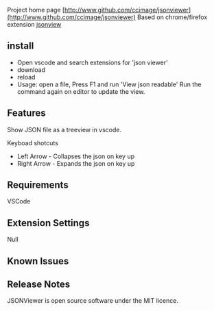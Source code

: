 Project home page [http://www.github.com/ccimage/jsonviewer](http://www.github.com/ccimage/jsonviewer)
Based on chrome/firefox extension [jsonview](https://github.com/bhollis/jsonview)

## install
- Open vscode and search extensions for 'json viewer'  
- download
- reload
- Usage:  open a file,  Press F1 and run 'View json readable'
  Run the command again on editor to update the view.
## Features

Show JSON file as a treeview in vscode. 

Keyboad shotcuts

* Left Arrow - Collapses the json on key up
* Right Arrow - Expands the json on key up

## Requirements

VSCode

## Extension Settings

Null

## Known Issues



## Release Notes

JSONViewer is open source software under the MIT licence.